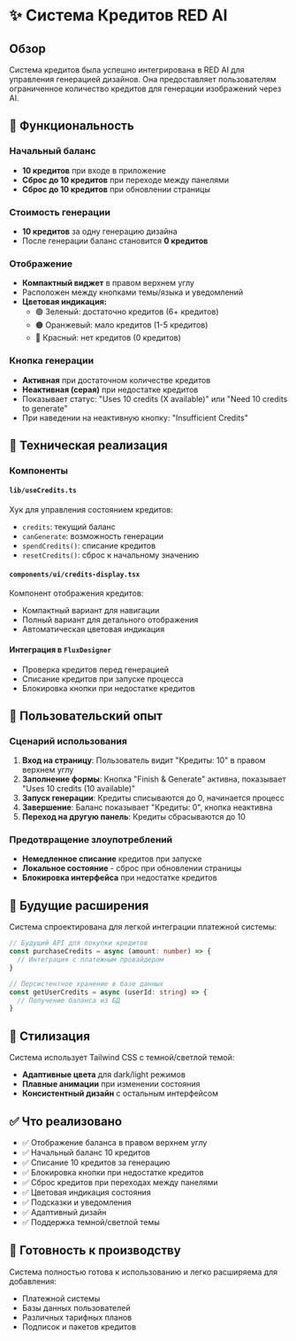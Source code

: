 # ✨ Система Кредитов RED AI

## Обзор

Система кредитов была успешно интегрирована в RED AI для управления генерацией дизайнов. Она предоставляет пользователям ограниченное количество кредитов для генерации изображений через AI.

## 🎯 Функциональность

### Начальный баланс
- **10 кредитов** при входе в приложение
- **Сброс до 10 кредитов** при переходе между панелями
- **Сброс до 10 кредитов** при обновлении страницы

### Стоимость генерации
- **10 кредитов** за одну генерацию дизайна
- После генерации баланс становится **0 кредитов**

### Отображение
- **Компактный виджет** в правом верхнем углу
- Расположен между кнопками темы/языка и уведомлений
- **Цветовая индикация:**
  - 🟢 Зеленый: достаточно кредитов (6+ кредитов)
  - 🟠 Оранжевый: мало кредитов (1-5 кредитов)  
  - 🔴 Красный: нет кредитов (0 кредитов)

### Кнопка генерации
- **Активная** при достаточном количестве кредитов
- **Неактивная (серая)** при недостатке кредитов
- Показывает статус: "Uses 10 credits (X available)" или "Need 10 credits to generate"
- При наведении на неактивную кнопку: "Insufficient Credits"

## 🔧 Техническая реализация

### Компоненты

#### `lib/useCredits.ts`
Хук для управления состоянием кредитов:
- `credits`: текущий баланс
- `canGenerate`: возможность генерации
- `spendCredits()`: списание кредитов
- `resetCredits()`: сброс к начальному значению

#### `components/ui/credits-display.tsx`
Компонент отображения кредитов:
- Компактный вариант для навигации
- Полный вариант для детального отображения
- Автоматическая цветовая индикация

#### Интеграция в `FluxDesigner`
- Проверка кредитов перед генерацией
- Списание кредитов при запуске процесса
- Блокировка кнопки при недостатке кредитов

## 📱 Пользовательский опыт

### Сценарий использования

1. **Вход на страницу**: Пользователь видит "Кредиты: 10" в правом верхнем углу
2. **Заполнение формы**: Кнопка "Finish & Generate" активна, показывает "Uses 10 credits (10 available)"
3. **Запуск генерации**: Кредиты списываются до 0, начинается процесс
4. **Завершение**: Баланс показывает "Кредиты: 0", кнопка неактивна
5. **Переход на другую панель**: Кредиты сбрасываются до 10

### Предотвращение злоупотреблений
- **Немедленное списание** кредитов при запуске
- **Локальное состояние** - сброс при обновлении страницы
- **Блокировка интерфейса** при недостатке кредитов

## 🔮 Будущие расширения

Система спроектирована для легкой интеграции платежной системы:

```typescript
// Будущий API для покупки кредитов
const purchaseCredits = async (amount: number) => {
  // Интеграция с платежным провайдером
}

// Персистентное хранение в базе данных
const getUserCredits = async (userId: string) => {
  // Получение баланса из БД
}
```

## 🎨 Стилизация

Система использует Tailwind CSS с темной/светлой темой:
- **Адаптивные цвета** для dark/light режимов
- **Плавные анимации** при изменении состояния
- **Консистентный дизайн** с остальным интерфейсом

## ✅ Что реализовано

- ✅ Отображение баланса в правом верхнем углу
- ✅ Начальный баланс 10 кредитов
- ✅ Списание 10 кредитов за генерацию
- ✅ Блокировка кнопки при недостатке кредитов
- ✅ Сброс кредитов при переходах между панелями
- ✅ Цветовая индикация состояния
- ✅ Подсказки и уведомления
- ✅ Адаптивный дизайн
- ✅ Поддержка темной/светлой темы

## 🚀 Готовность к производству

Система полностью готова к использованию и легко расширяема для добавления:
- Платежной системы
- Базы данных пользователей  
- Различных тарифных планов
- Подписок и пакетов кредитов 